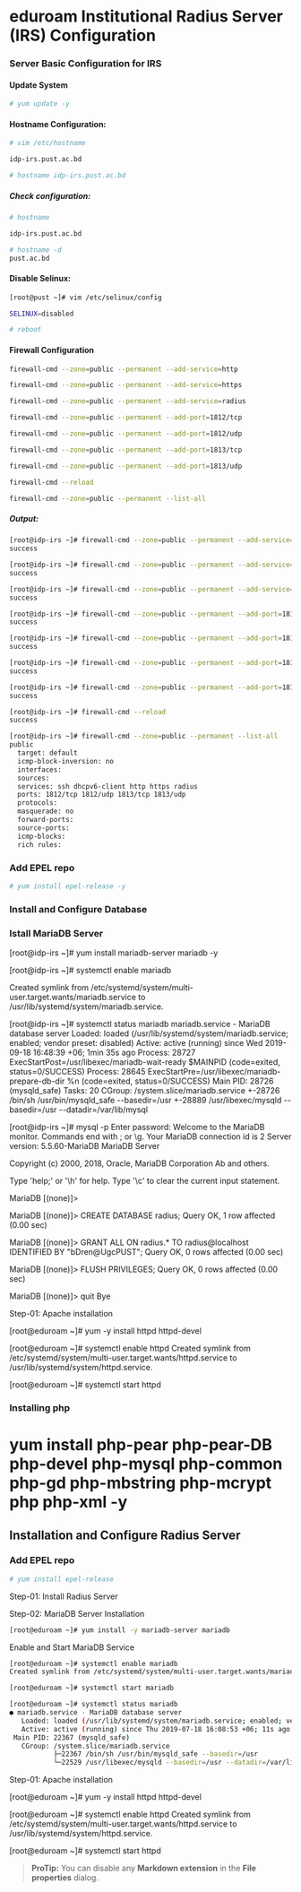 # eduroam Institutional Radius Server (IRS) Configuration

### Server Basic Configuration for IRS

#### Update System

```` bash
# yum update -y

````

#### Hostname Configuration:
```` bash 
# vim /etc/hostname

idp-irs.pust.ac.bd
````
```` bash 
# hostname idp-irs.pust.ac.bd
````
##### Check configuration:
```` bash 
# hostname

idp-irs.pust.ac.bd
````
```` bash 
# hostname -d
pust.ac.bd
````
#### Disable Selinux:
```` bash
[root@pust ~]# vim /etc/selinux/config

SELINUX=disabled

# reboot
````

#### Firewall Configuration 

```` bash
firewall-cmd --zone=public --permanent --add-service=http

firewall-cmd --zone=public --permanent --add-service=https

firewall-cmd --zone=public --permanent --add-service=radius

firewall-cmd --zone=public --permanent --add-port=1812/tcp

firewall-cmd --zone=public --permanent --add-port=1812/udp

firewall-cmd --zone=public --permanent --add-port=1813/tcp

firewall-cmd --zone=public --permanent --add-port=1813/udp

firewall-cmd --reload

firewall-cmd --zone=public --permanent --list-all
````

##### Output:
```` bash
[root@idp-irs ~]# firewall-cmd --zone=public --permanent --add-service=http
success

[root@idp-irs ~]# firewall-cmd --zone=public --permanent --add-service=https
success

[root@idp-irs ~]# firewall-cmd --zone=public --permanent --add-service=radius
success

[root@idp-irs ~]# firewall-cmd --zone=public --permanent --add-port=1812/tcp
success

[root@idp-irs ~]# firewall-cmd --zone=public --permanent --add-port=1812/udp
success

[root@idp-irs ~]# firewall-cmd --zone=public --permanent --add-port=1813/tcp
success

[root@idp-irs ~]# firewall-cmd --zone=public --permanent --add-port=1813/udp
success

[root@idp-irs ~]# firewall-cmd --reload
success

[root@idp-irs ~]# firewall-cmd --zone=public --permanent --list-all
public
  target: default
  icmp-block-inversion: no
  interfaces:
  sources:
  services: ssh dhcpv6-client http https radius
  ports: 1812/tcp 1812/udp 1813/tcp 1813/udp
  protocols:
  masquerade: no
  forward-ports:
  source-ports:
  icmp-blocks:
  rich rules:
  ````
### Add EPEL repo
```` bash
# yum install epel-release -y
````


### Install and Configure Database

### Istall MariaDB Server

[root@idp-irs ~]# yum install mariadb-server mariadb -y

[root@idp-irs ~]# systemctl enable mariadb

Created symlink from /etc/systemd/system/multi-user.target.wants/mariadb.service to /usr/lib/systemd/system/mariadb.service.

[root@idp-irs ~]# systemctl status mariadb
   mariadb.service - MariaDB database server
   Loaded: loaded (/usr/lib/systemd/system/mariadb.service; enabled; vendor preset: disabled)
   Active: active (running) since Wed 2019-09-18 16:48:39 +06; 1min 35s ago
  Process: 28727 ExecStartPost=/usr/libexec/mariadb-wait-ready $MAINPID (code=exited, status=0/SUCCESS)
  Process: 28645 ExecStartPre=/usr/libexec/mariadb-prepare-db-dir %n (code=exited, status=0/SUCCESS)
 Main PID: 28726 (mysqld_safe)
    Tasks: 20
   CGroup: /system.slice/mariadb.service
           +-28726 /bin/sh /usr/bin/mysqld_safe --basedir=/usr
           +-28889 /usr/libexec/mysqld --basedir=/usr --datadir=/var/lib/mysql 

[root@idp-irs ~]# mysql -p
Enter password:
Welcome to the MariaDB monitor.  Commands end with ; or \g.
Your MariaDB connection id is 2
Server version: 5.5.60-MariaDB MariaDB Server

Copyright (c) 2000, 2018, Oracle, MariaDB Corporation Ab and others.

Type 'help;' or '\h' for help. Type '\c' to clear the current input statement.

MariaDB [(none)]> 

MariaDB [(none)]> CREATE DATABASE radius;
Query OK, 1 row affected (0.00 sec)

MariaDB [(none)]> GRANT ALL ON radius.* TO radius@localhost IDENTIFIED BY "bDren@UgcPUST";
Query OK, 0 rows affected (0.00 sec)

MariaDB [(none)]> FLUSH PRIVILEGES;
Query OK, 0 rows affected (0.00 sec)

MariaDB [(none)]> quit
Bye

Step-01: Apache installation

[root@eduroam ~]# yum -y install httpd httpd-devel

[root@eduroam ~]# systemctl enable httpd
Created symlink from /etc/systemd/system/multi-user.target.wants/httpd.service to /usr/lib/systemd/system/httpd.service.

[root@eduroam ~]# systemctl start httpd


### Installing php

# yum install php-pear php-pear-DB php-devel php-mysql php-common php-gd php-mbstring php-mcrypt php php-xml -y
 
## Installation and Configure Radius Server

### Add EPEL repo

```` bash 
# yum install epel-release
```` 
Step-01: Install Radius Server


Step-02: MariaDB Server Installation

```` bash 
[root@eduroam ~]# yum install -y mariadb-server mariadb
````
Enable and Start MariaDB Service

```` bash
[root@eduroam ~]# systemctl enable mariadb
Created symlink from /etc/systemd/system/multi-user.target.wants/mariadb.service to /usr/lib/systemd/system/mariadb.service.

[root@eduroam ~]# systemctl start mariadb

[root@eduroam ~]# systemctl status mariadb
● mariadb.service - MariaDB database server
   Loaded: loaded (/usr/lib/systemd/system/mariadb.service; enabled; vendor preset: disabled)
   Active: active (running) since Thu 2019-07-18 16:08:53 +06; 11s ago
 Main PID: 22367 (mysqld_safe)
   CGroup: /system.slice/mariadb.service
           ├─22367 /bin/sh /usr/bin/mysqld_safe --basedir=/usr
           └─22529 /usr/libexec/mysqld --basedir=/usr --datadir=/var/lib/mysql --p.
````
Step-01: Apache installation

[root@eduroam ~]# yum -y install httpd httpd-devel

[root@eduroam ~]# systemctl enable httpd
Created symlink from /etc/systemd/system/multi-user.target.wants/httpd.service to /usr/lib/systemd/system/httpd.service.

[root@eduroam ~]# systemctl start httpd

> **ProTip:** You can disable any **Markdown extension** in the **File properties** dialog.
